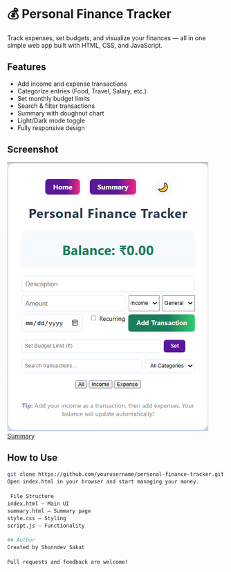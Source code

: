 # 💰 Personal Finance Tracker

Track expenses, set budgets, and visualize your finances — all in one simple web app built with HTML, CSS, and JavaScript.

##  Features
- Add income and expense transactions
- Categorize entries (Food, Travel, Salary, etc.)
- Set monthly budget limits
- Search & filter transactions
- Summary with doughnut chart
- Light/Dark mode toggle
- Fully responsive design

##  Screenshot
![Dashboad](Dashboard.png)
[Summary](Summary.png)


##  How to Use
```bash
git clone https://github.com/yourusername/personal-finance-tracker.git
Open index.html in your browser and start managing your money.

 File Structure
index.html – Main UI
summary.html – Summary page
style.css – Styling
script.js – Functionality

## Author
Created by Shonndev Sakat

Pull requests and feedback are welcome!